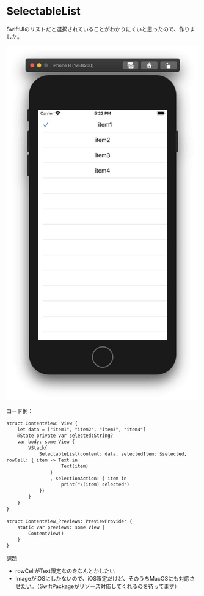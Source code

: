 # SelectableList

SwiftUIのリストだと選択されていることがわかりにくいと思ったので、作りました。


![こんな感じ](image.jpg)

コード例：
```
struct ContentView: View {
    let data = ["item1", "item2", "item3", "item4"]
    @State private var selected:String?
    var body: some View {
        VStack{
            SelectableList(content: data, selectedItem: $selected, rowCell: { item -> Text in
                    Text(item)
                }
                , selectionAction: { item in
                    print("\(item) selected")
            })
        }
    }
}

struct ContentView_Previews: PreviewProvider {
    static var previews: some View {
        ContentView()
    }
}
```

課題
- rowCellがText限定なのをなんとかしたい
- ImageがiOSにしかないので、iOS限定だけど、そのうちMacOSにも対応させたい。（SwiftPackageがリソース対応してくれるのを待ってます）
